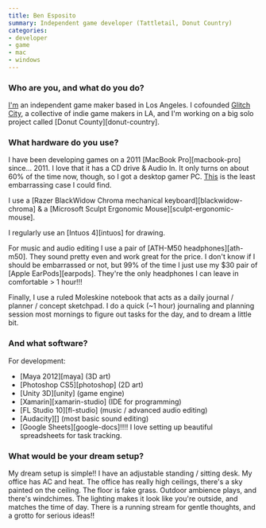 ```yaml
---
title: Ben Esposito
summary: Independent game developer (Tattletail, Donut Country)
categories:
- developer
- game
- mac
- windows
---
```


### Who are you, and what do you do?

[I'm](http://torahhorse.com/ "Ben's website.") an independent game maker based in Los Angeles. I cofounded [Glitch City](http://glitch.city/ "An indie game collective in LA."), a collective of indie game makers in LA, and I'm working on a big solo project called [Donut County][donut-country]. 

### What hardware do you use?

I have been developing games on a 2011 [MacBook Pro][macbook-pro] since... 2011. I love that it has a CD drive & Audio In. It only turns on about 60% of the time now, though, so I got a desktop gamer PC. [This](http://i.dell.com/sites/imagecontent/products/PublishingImages/precision-t3x20-series-workstation/desktop-precision-3000-3420-3620-pol-mag-pdp_V2_28.jpg "A photo of Ben's PC tower case.") is the least embarrassing case I could find.

I use a [Razer BlackWidow Chroma mechanical keyboard][blackwidow-chroma] & a [Microsoft Sculpt Ergonomic Mouse][sculpt-ergonomic-mouse].

I regularly use an [Intuos 4][intuos] for drawing.

For music and audio editing I use a pair of [ATH-M50 headphones][ath-m50]. They sound pretty even and work great for the price. I don't know if I should be embarrassed or not, but 99% of the time I just use my $30 pair of [Apple EarPods][earpods]. They're the only headphones I can leave in comfortable > 1 hour!!!

Finally, I use a ruled Moleskine notebook that acts as a daily journal / planner / concept sketchpad. I do a quick (~1 hour) journaling and planning session most mornings to figure out tasks for the day, and to dream a little bit.

### And what software?

For development:

- [Maya 2012][maya] (3D art)
- [Photoshop CS5][photoshop] (2D art)
- [Unity 3D][unity] (game engine)
- [Xamarin][xamarin-studio] (IDE for programming)
- [FL Studio 10][fl-studio] (music / advanced audio editing)
- [Audacity][] (most basic sound editing)
- [Google Sheets][google-docs]!!!! I love setting up beautiful spreadsheets for task tracking.

### What would be your dream setup?

My dream setup is simple!! I have an adjustable standing / sitting desk. My office has AC and heat. The office has really high ceilings, there's a sky painted on the ceiling. The floor is fake grass. Outdoor ambience plays, and there's windchimes. The lighting makes it look like you're outside, and matches the time of day. There is a running stream for gentle thoughts, and a grotto for serious ideas!!